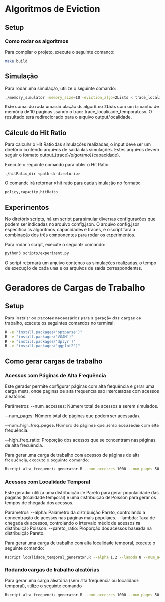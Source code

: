 # Algoritmos de Eviction

## Setup

### Como rodar os algoritmos

Para compilar o projeto, execute o seguinte comando:

```bash
make build
```

## Simulação

Para rodar uma simulação, utilize o seguinte comando:

```bash
./memory_simulator -memory_size=10 -eviction_algo=2Lists < trace_localidade_temporal.csv >> output/localidade
```

Este comando roda uma simulação do algoritmo 2Lists com um tamanho de memória de 10 páginas usando o trace trace_localidade_temporal.csv. O resultado será redirecionado para o arquivo output/localidade.

## Cálculo do Hit Ratio

Para calcular o Hit Ratio das simulações realizadas, o input deve ser um diretório contendo arquivos de saída das simulações. Estes arquivos devem seguir o formato output_{trace}_{algoritmo}_{capacidade}.

Execute o seguinte comando para obter o Hit Ratio:

```bash
./hitRatio_dir <path-do-diretório>
```

O comando irá retornar o hit ratio para cada simulação no formato:

```
policy,capacity,hitRatio
```

## Experimentos

No diretório scripts, há um script para simular diversas configurações que podem ser indicadas no arquivo config.json. O arquivo config.json especifica os algoritmos, capacidades e traces, e o script fará a combinação dos três componentes para rodar os experimentos.

Para rodar o script, execute o seguinte comando:

```bash
python3 scripts/experiment.py
```

O script retornará um arquivo contendo as simulações realizadas, o tempo de execução de cada uma e os arquivos de saída correspondentes.

# Geradores de Cargas de Trabalho

## Setup

Para instalar os pacotes necessários para a geração das cargas de trabalho, execute os seguintes comandos no terminal:

```bash
R -e "install.packages('optparse')"
R -e "install.packages('VGAM')"
R -e "install.packages('dplyr')"
R -e "install.packages('ggplot2')"
```

## Como gerar cargas de trabalho

### Acessos com Páginas de Alta Frequência

Este gerador permite configurar páginas com alta frequência e gerar uma carga mista, onde páginas de alta frequência são intercaladas com acessos aleatórios.

Parâmetros:
--num_accesses: Número total de acessos a serem simulados.

--num_pages: Número total de páginas que podem ser acessadas.

--num_high_freq_pages: Número de páginas que serão acessadas com alta frequência.

--high_freq_ratio: Proporção dos acessos que se concentram nas páginas de alta frequência.

Para gerar uma carga de trabalho com acessos de páginas de alta frequência, execute o seguinte comando:

```bash
Rscript alta_frequencia_generator.R --num_accesses 1000 --num_pages 50 --num_high_freq_pages 10 --high_freq_ratio 0.75 --output "access_trace_alta_frequencia.csv" --graph_output "access_histogram_alta_frequencia.png"
```

### Acessos com Localidade Temporal

Este gerador utiliza uma distribuição de Pareto para gerar popularidade das páginas (localidade temporal) e uma distribuição de Poisson para gerar os tempos de chegada dos acessos.

Parâmetros:
--alpha: Parâmetro da distribuição Pareto, controlando a concentração de acessos nas páginas mais populares.
--lambda: Taxa de chegada de acessos, controlando o intervalo médio de acessos na distribuição Poisson.
--pareto_ratio: Proporção dos acessos baseada na distribuição Pareto.

Para gerar uma carga de trabalho com alta localidade temporal, execute o seguinte comando:

```bash
Rscript localidade_temporal_generator.R --alpha 1.2 --lambda 8 --num_accesses 1000 --num_pages 50 --pareto_ratio 0.9 --output "access_trace_localidade_temporal.csv"
```

### Rodando cargas de trabalho aleatórias

Para gerar uma carga aleatória (sem alta frequência ou localidade temporal), utilize o seguinte comando:

```bash
Rscript alta_frequencia_generator.R --num_accesses 1000 --num_pages 50 --high_freq_page 0 --high_freq_ratio 0.0 --output "access_trace_aleatorio.csv"
```
